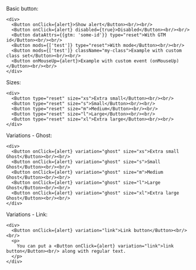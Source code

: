Basic button:

    <div>
      <Button onClick={alert}>Show alert</Button><br/><br/>
      <Button onClick={alert} disabled={true}>Disabled</Button><br/><br/>
      <Button dataAttrs={{gtm: 'some-id'}} type="reset">With GTM id</Button><br/><br/>
      <Button mods={['test']} type="reset">With mode</Button><br/><br/>
      <Button mods={['test']} className="my-class">Example with custom class set</Button><br/><br/>
      <Button onMouseUp={alert}>Example with custom event (onMouseUp)</Button><br/><br/>
    </div>

Sizes:

    <div>
      <Button type="reset" size="xs">Extra small</Button><br/><br/>
      <Button type="reset" size="s">Small</Button><br/><br/>
      <Button type="reset" size="m">Medium</Button><br/><br/>
      <Button type="reset" size="l">Large</Button><br/><br/>
      <Button type="reset" size="xl">Extra large</Button><br/><br/>
    </div>

Variations - Ghost:

    <div>
      <Button onClick={alert} variation="ghost" size="xs">Extra small Ghost</Button><br/><br/>
      <Button onClick={alert} variation="ghost" size="s">Small Ghost</Button><br/><br/>
      <Button onClick={alert} variation="ghost" size="m">Medium Ghost</Button><br/><br/>
      <Button onClick={alert} variation="ghost" size="l">Large Ghost</Button><br/><br/>
      <Button onClick={alert} variation="ghost" size="xl">Extra large Ghost</Button><br/><br/>
    </div>

Variations - Link:

    <div>
      <Button onClick={alert} variation="link">Link button</Button><br/><br/>
      <p>
        You can put a <Button onClick={alert} variation="link">link button</Button><br/> along with regular text.
      </p>
    </div>
